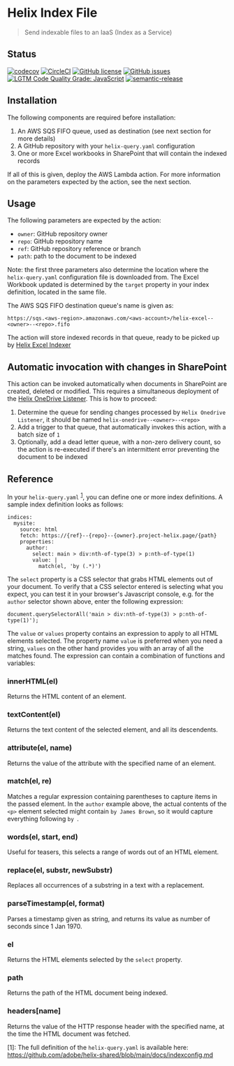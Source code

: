 # Helix Index File

> Send indexable files to an IaaS (Index as a Service)

## Status
[![codecov](https://img.shields.io/codecov/c/github/adobe/helix-index-files.svg)](https://codecov.io/gh/adobe/helix-index-files)
[![CircleCI](https://img.shields.io/circleci/project/github/adobe/helix-index-files.svg)](https://circleci.com/gh/adobe/helix-index-files)
[![GitHub license](https://img.shields.io/github/license/adobe/helix-index-files.svg)](https://github.com/adobe/helix-index-files/blob/main/LICENSE.txt)
[![GitHub issues](https://img.shields.io/github/issues/adobe/helix-index-files.svg)](https://github.com/adobe/helix-index-files/issues)
[![LGTM Code Quality Grade: JavaScript](https://img.shields.io/lgtm/grade/javascript/g/adobe/helix-index-files.svg?logo=lgtm&logoWidth=18)](https://lgtm.com/projects/g/adobe/helix-index-files)
[![semantic-release](https://img.shields.io/badge/%20%20%F0%9F%93%A6%F0%9F%9A%80-semantic--release-e10079.svg)](https://github.com/semantic-release/semantic-release)

## Installation

The following components are required before installation:

1. An AWS SQS FIFO queue, used as destination (see next section for more details)
1. A GitHub repository with your `helix-query.yaml` configuration
1. One or more Excel workbooks in SharePoint that will contain the indexed records

If all of this is given, deploy the AWS Lambda action. For more
information on the parameters expected by the action, see the next section.
## Usage

The following parameters are expected by the action:
- `owner`: GitHub repository owner
- `repo`: GitHub repository name
- `ref`: GitHub repository reference or branch
- `path`: path to the document to be indexed

Note: the first three parameters also determine the location where the `helix-query.yaml` configuration file is downloaded from. The Excel
Workbook updated is determined by the `target` property in your index definition, located in the same file.

The AWS SQS FIFO destination queue's name is given as:
```
https://sqs.<aws-region>.amazonaws.com/<aws-account>/helix-excel--<owner>--<repo>.fifo
```

The action will store indexed records in that queue, ready to be picked up by [Helix Excel Indexer](https://github.com/adobe/helix-excel-indexer)

## Automatic invocation with changes in SharePoint

This action can be invoked automatically when documents in SharePoint are created, deleted or modified. This requires a simultaneous deployment
of the [Helix OneDrive Listener](https://github.com/adobe/helix-onedrive-listener). This is how to proceed:

1. Determine the queue for sending changes processed by `Helix Onedrive Listener`, it should be named `helix-onedrive--<owner>--<repo>`
2. Add a trigger to that queue, that automatically invokes this action, with a batch size of `1`
3. Optionally, add a dead letter queue, with a non-zero delivery count, so the action is re-executed if
   there's an intermittent error preventing the document to be indexed

## Reference

In your `helix-query.yaml` <sup>[1](#footnote1)</sup>, you can define one or more index definitions. A sample index definition looks as follows:

```
indices:
  mysite:
    source: html
    fetch: https://{ref}--{repo}--{owner}.project-helix.page/{path}
    properties:
      author:
        select: main > div:nth-of-type(3) > p:nth-of-type(1)
        value: |
          match(el, 'by (.*)')
```

The `select` property is a CSS selector that grabs HTML elements out of your document. To verify that a CSS selector entered
is selecting what you expect, you can test it in your browser's Javascript console, e.g. for the `author` selector shown above,
enter the following expression:
```
document.querySelectorAll('main > div:nth-of-type(3) > p:nth-of-type(1)');
```

The `value` or `values` property contains an expression to apply to all HTML elements selected. The property name `value` is preferred
when you need a string, `values` on the other hand provides you with an array of all the matches found. The expression can contain
a combination of functions and variables:

### innerHTML(el)

Returns the HTML content of an element.

### textContent(el)

Returns the text content of the selected element, and all its descendents.

### attribute(el, name)

Returns the value of the attribute with the specified name of an element.

### match(el, re)

Matches a regular expression containing parentheses to capture items in the passed element.
In the `author` example above, the actual contents of the `<p>` element selected might
contain `by James Brown`, so it would capture everything following `by `.

### words(el, start, end)

Useful for teasers, this selects a range of words out of an HTML element.

### replace(el, substr, newSubstr)

Replaces all occurrences of a substring in a text with a replacement.

### parseTimestamp(el, format)

Parses a timestamp given as string, and returns its value as number of seconds since 1 Jan 1970.

### el

Returns the HTML elements selected by the `select` property.

### path

Returns the path of the HTML document being indexed.

### headers[name]

Returns the value of the HTTP response header with the specified name, at the time the HTML document was fetched.


<a name="footnote1">[1]</a>: The full definition of the `helix-query.yaml` is available here: https://github.com/adobe/helix-shared/blob/main/docs/indexconfig.md